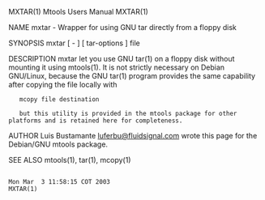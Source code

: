 MXTAR(1)                                                                                   Mtools Users Manual                                                                                   MXTAR(1)

NAME
       mxtar - Wrapper for using GNU tar directly from a floppy disk

SYNOPSIS
       mxtar [ - ] [ tar-options ] file

DESCRIPTION
       mxtar  let you use GNU tar(1) on a floppy disk without mounting it using mtools(1).  It is not strictly necessary on Debian GNU/Linux, because the GNU tar(1) program provides the same capability
       after copying the file locally with

       mcopy file destination

       but this utility is provided in the mtools package for other platforms and is retained here for completeness.

AUTHOR
       Luis Bustamante <luferbu@fluidsignal.com> wrote this page for the Debian/GNU mtools package.

SEE ALSO
       mtools(1), tar(1), mcopy(1)

                                                                                       Mon Mar  3 11:58:15 COT 2003                                                                              MXTAR(1)
